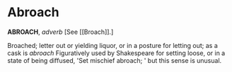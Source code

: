 # Abroach

**ABROACH**, _adverb_ \[See [[Broach]].\]

Broached; letter out or yielding liquor, or in a posture for letting out; as a cask is _abroach_ Figuratively used by Shakespeare for setting loose, or in a state of being diffused, 'Set mischief abroach; ' but this sense is unusual.